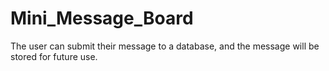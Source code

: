 # Mini_Message_Board

The user can submit their message to a database, and the message will be stored for future use.
